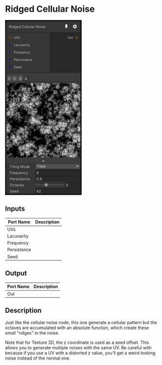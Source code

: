 # Ridged Cellular Noise
![Mixture.RidgedCellularNoise](../../images/Mixture.RidgedCellularNoise.png)
## Inputs
Port Name | Description
--- | ---
UVs | 
Lacunarity | 
Frequency | 
Persistance | 
Seed | 

## Output
Port Name | Description
--- | ---
Out | 

## Description
Just like the cellular noise node, this one generate a cellular pattern but the octaves are accumulated with an absolute function, which create these small "ridges" in the noise.

Note that for Texture 2D, the z coordinate is used as a seed offset.
This allows you to generate multiple noises with the same UV.
Be careful with because if you use a UV with a distorted z value, you'll get a weird looking noise instead of the normal one.

